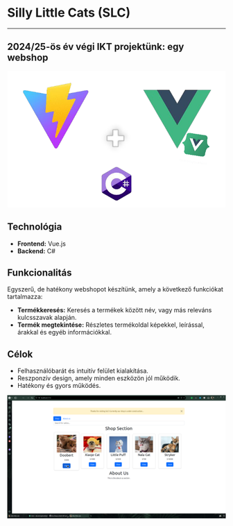 # Silly Little Cats (SLC)
---

## 2024/25-ös év végi IKT projektünk: egy webshop

[![Stack image](Photoroom-20250226_222130.png )](Photoroom-20250226_222130.png)

## Technológia

*   **Frontend:** Vue.js
*   **Backend:** C#

## Funkcionalitás

Egyszerű, de hatékony webshopot készítünk, amely a következő funkciókat tartalmazza:

*   **Termékkeresés:** Keresés a termékek között név, vagy más releváns kulcsszavak alapján.
*   **Termék megtekintése:** Részletes termékoldal képekkel, leírással, árakkal és egyéb információkkal.

## Célok

*   Felhasználóbarát és intuitív felület kialakítása.
*   Reszponzív design, amely minden eszközön jól működik.
*   Hatékony és gyors működés.

[![screeny](screenshot.png)](screenshot.png)
